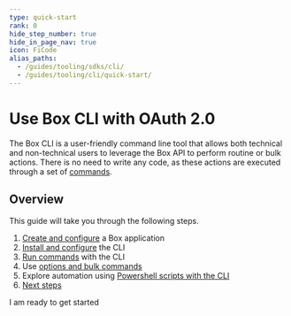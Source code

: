 ```yaml
---
type: quick-start
rank: 0
hide_step_number: true
hide_in_page_nav: true
icon: FiCode
alias_paths:
  - /guides/tooling/sdks/cli/
  - /guides/tooling/cli/quick-start/
---
```


# Use Box CLI with OAuth 2.0

<!--alex ignore executed-->

The Box CLI is a user-friendly command line tool that allows both technical and
non-technical users to leverage the Box API to perform routine or bulk actions.
There is no need to write any code, as these actions are executed through a set
of [commands][commands].

<YouTube id='whxT3Bdx3E0' />

## Overview

This guide will take you through the following steps.

1. [Create and configure][one] a Box application
2. [Install and configure][two] the CLI
3. [Run commands][three] with the CLI
4. Use [options and bulk commands][four]
5. Explore automation using [Powershell scripts with the CLI][five]
6. [Next steps][six]

<Next>
  I am ready to get started
</Next>

[commands]: https://github.com/box/boxcli#command-topics
[one]: g://cli/quick-start/create-oauth-app
[two]: g://cli/quick-start/install-and-configure
[three]: g://cli/quick-start/build-commands-help
[four]: g://cli/quick-start/options-and-bulk-commands
[five]: g://cli/quick-start/powershell-script-templates
[six]: g://cli/quick-start/next-steps
